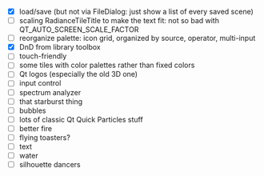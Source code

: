 -[x] load/save (but not via FileDialog: just show a list of every saved scene)
-[ ] scaling RadianceTileTitle to make the text fit: not so bad with QT_AUTO_SCREEN_SCALE_FACTOR
-[ ] reorganize palette: icon grid, organized by source, operator, multi-input
-[x] DnD from library toolbox
-[ ] touch-friendly
-[ ] some tiles with color palettes rather than fixed colors
-[ ] Qt logos (especially the old 3D one)
-[ ] input control
-[ ] spectrum analyzer
-[ ] that starburst thing
-[ ] bubbles
-[ ] lots of classic Qt Quick Particles stuff
-[ ] better fire
-[ ] flying toasters?
-[ ] text
-[ ] water
-[ ] silhouette dancers
